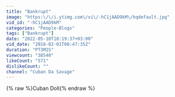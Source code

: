 ```yaml
---
title: "Bankrupt"
image: "https:\/\/i.ytimg.com\/vi\/-hC1jAAD9kM\/hqdefault.jpg"
vid_id: "-hC1jAAD9kM"
categories: "People-Blogs"
tags: ["Bankrupt"]
date: "2022-05-10T18:19:37+03:00"
vid_date: "2018-02-01T08:47:35Z"
duration: "PT3M2S"
viewcount: "38540"
likeCount: "571"
dislikeCount: ""
channel: "Cuban Da Savage"
---
```

{% raw %}Cuban Doll{% endraw %}
